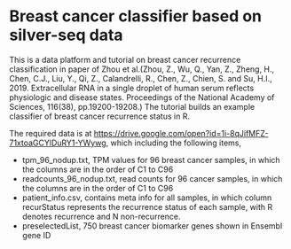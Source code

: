 # Breast cancer classifier based on silver-seq data

This is a data platform and tutorial on breast cancer recurrence classification in paper of Zhou et al.(Zhou, Z., Wu, Q., Yan, Z., Zheng, H., Chen, C.J., Liu, Y., Qi, Z., Calandrelli, R., Chen, Z., Chien, S. and Su, H.I., 2019. Extracellular RNA in a single droplet of human serum reflects physiologic and disease states. Proceedings of the National Academy of Sciences, 116(38), pp.19200-19208.) The tutorial builds an example classifier of breast cancer recurrence status in R.

The required data is at https://drive.google.com/open?id=1i-8qJifMFZ-71xtoaGCYlDuRY1-YWywg, which including the following items,
* tpm_96_nodup.txt, TPM values for 96 breast cancer samples, in which the columns are in the order of C1 to C96
* readcounts_96_nodup.txt, read counts for 96 cancer samples, in which the columns are in the order of C1 to C96
* patient_info.csv, contains meta info for all samples, in which column recurStatus represents the recurrence status of each sample, with R denotes recurrence and N non-recurrence.
* preselectedList, 750 breast cancer biomarker genes shown in Ensembl gene ID

